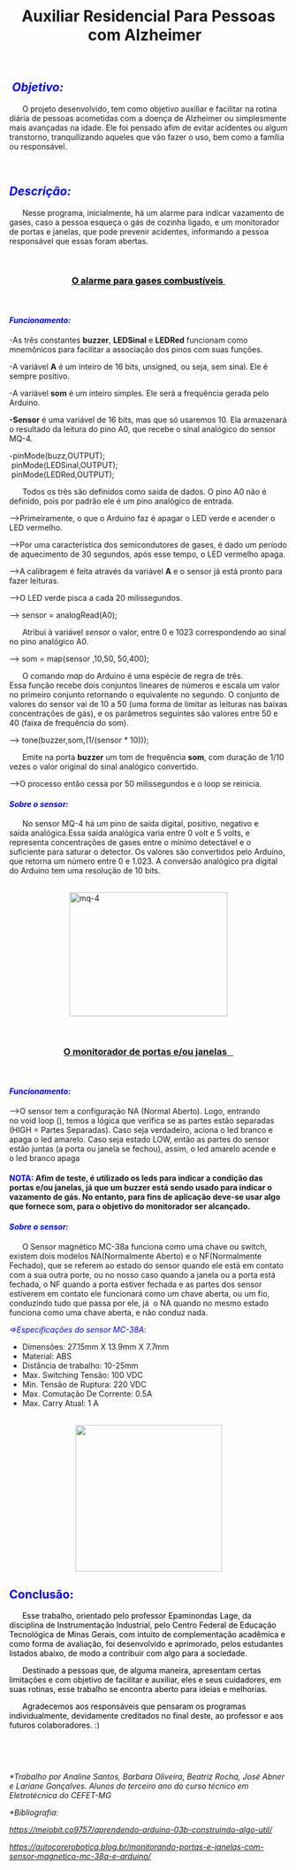<h1 style="text-align: center;" aria-level="1"><strong><span data-contrast="none">Auxiliar Residencial Para Pessoas com Alzheimer&nbsp;</span></strong><span data-ccp-props="{&quot;201341983&quot;:0,&quot;335559738&quot;:240,&quot;335559739&quot;:0,&quot;335559740&quot;:259}">&nbsp;</span></h1>
<p><span data-contrast="auto">&nbsp;</span><span data-ccp-props="{&quot;201341983&quot;:0,&quot;335551550&quot;:2,&quot;335551620&quot;:2,&quot;335559739&quot;:160,&quot;335559740&quot;:259}">&nbsp;</span></p>
<h2 aria-level="2"><strong><em><span data-contrast="none">&nbsp;<span style="color: #0000ff;">Objetivo:</span></span></em></strong><span data-ccp-props="{&quot;201341983&quot;:0,&quot;335559738&quot;:40,&quot;335559739&quot;:0,&quot;335559740&quot;:259}">&nbsp;</span></h2>
<p><span data-contrast="auto">&nbsp; &nbsp; &nbsp; O projeto desenvolvido, tem como objetivo auxiliar e facilitar na rotina di&aacute;ria de pessoas acometidas com a doen&ccedil;a de Alzheimer ou simplesmente mais avan&ccedil;adas na idade. Ele foi pensado afim de evitar acidentes ou algum transtorno, tranquilizando aqueles que v&atilde;o fazer o uso, bem como a fam&iacute;lia ou respons&aacute;vel.</span><span data-ccp-props="{&quot;201341983&quot;:0,&quot;335559731&quot;:708,&quot;335559739&quot;:160,&quot;335559740&quot;:259}">&nbsp;</span></p>
<p><span data-contrast="auto">&nbsp;</span><span data-ccp-props="{&quot;201341983&quot;:0,&quot;335559739&quot;:160,&quot;335559740&quot;:259}">&nbsp;</span></p>
<h2 aria-level="2"><span style="color: #0000ff;"><strong><em>Descri&ccedil;&atilde;o:&nbsp;</em></strong>&nbsp;</span></h2>
<p><span data-contrast="auto">&nbsp; &nbsp; &nbsp; Nesse programa, inicialmente, h&aacute; um alarme para indicar vazamento de gases, caso a pessoa esque&ccedil;a o g&aacute;s de cozinha ligado, e um monitorador de portas e janelas, que pode&nbsp;</span><span data-contrast="auto">prevenir</span><span data-contrast="auto">&nbsp;acidentes, informando a pessoa respons&aacute;vel que essas foram abertas.</span><span data-ccp-props="{&quot;201341983&quot;:0,&quot;335559731&quot;:708,&quot;335559739&quot;:160,&quot;335559740&quot;:259}">&nbsp;</span></p>
<p aria-level="2"><span data-contrast="none">&nbsp;</span><span data-ccp-props="{&quot;201341983&quot;:0,&quot;335559738&quot;:40,&quot;335559739&quot;:0,&quot;335559740&quot;:259}">&nbsp;</span></p>
<h3 style="text-align: center;"><span style="text-decoration: underline;"><span style="color: #000000; text-decoration: underline;"><strong>O alarme para gases&nbsp;</strong><strong>combust&iacute;veis</strong>&nbsp;</span></span></h3>
<p><strong><span data-contrast="auto">&nbsp;</span></strong><span data-ccp-props="{&quot;201341983&quot;:0,&quot;335559739&quot;:160,&quot;335559740&quot;:259}">&nbsp;</span></p>
<h4><span style="color: #0000ff;"><strong><em>Funcionamento:</em></strong><strong><em>&nbsp;</em></strong></span><span data-ccp-props="{&quot;201341983&quot;:0,&quot;335559739&quot;:160,&quot;335559740&quot;:259}">&nbsp;</span></h4>
<p><span data-contrast="auto">-As tr&ecirc;s constantes&nbsp;</span><strong><span data-contrast="auto">buzzer</span></strong><span data-contrast="auto">,&nbsp;</span><strong><span data-contrast="auto">LEDSinal</span></strong><span data-contrast="auto">&nbsp;e&nbsp;</span><strong><span data-contrast="auto">LEDRed</span></strong><span data-contrast="auto">&nbsp;funcionam como mnem&ocirc;nicos para facilitar a associa&ccedil;&atilde;o dos pinos com suas fun&ccedil;&otilde;es.&nbsp;</span><span data-ccp-props="{&quot;201341983&quot;:0,&quot;335559739&quot;:160,&quot;335559740&quot;:259}">&nbsp;</span></p>
<p><span data-contrast="auto">-A vari&aacute;vel&nbsp;</span><strong><span data-contrast="auto">A</span></strong><span data-contrast="auto">&nbsp;&eacute; um inteiro de 16 bits,&nbsp;unsigned, ou seja, sem sinal. Ele &eacute; sempre positivo.</span><span data-ccp-props="{&quot;201341983&quot;:0,&quot;335559739&quot;:160,&quot;335559740&quot;:259}">&nbsp;</span></p>
<p><span data-contrast="auto">-A vari&aacute;vel&nbsp;</span><strong><span data-contrast="auto">som</span></strong><span data-contrast="auto">&nbsp;&eacute; um inteiro simples. Ele ser&aacute; a frequ&ecirc;ncia gerada pelo Arduino.</span><span data-ccp-props="{&quot;201341983&quot;:0,&quot;335559739&quot;:160,&quot;335559740&quot;:259}">&nbsp;</span></p>
<p><strong><span data-contrast="auto">-Sensor</span></strong><span data-contrast="auto">&nbsp;&eacute; uma vari&aacute;vel de 16 bits, mas que s&oacute; usaremos 10. Ela armazenar&aacute; o resultado da leitura do pino A0, que recebe o sinal anal&oacute;gico do sensor MQ-4.</span><span data-ccp-props="{&quot;201341983&quot;:0,&quot;335559739&quot;:160,&quot;335559740&quot;:259}">&nbsp;</span></p>
<p><span data-contrast="auto">-pinMode(buzz,OUTPUT);<br />&nbsp;pinMode(LEDSinal,OUTPUT);<br />&nbsp;pinMode(LEDRed,OUTPUT);</span><span data-contrast="auto">&nbsp;</span><span data-ccp-props="{&quot;201341983&quot;:0,&quot;335559739&quot;:160,&quot;335559740&quot;:259}">&nbsp;</span></p>
<p><span data-contrast="auto">&nbsp; &nbsp; &nbsp; Todos os tr&ecirc;s s&atilde;o definidos como sa&iacute;da de dados. O pino A0 n&atilde;o &eacute; definido, pois por padr&atilde;o ele &eacute; um pino anal&oacute;gico de entrada.</span><span data-ccp-props="{&quot;201341983&quot;:0,&quot;335559731&quot;:708,&quot;335559739&quot;:160,&quot;335559740&quot;:259}">&nbsp;</span></p>
<p><span data-contrast="auto">--&gt;Primeiramente, o que o Arduino faz &eacute; apagar o LED verde e acender o LED vermelho.</span><span data-ccp-props="{&quot;201341983&quot;:0,&quot;335559739&quot;:160,&quot;335559740&quot;:259}">&nbsp;</span></p>
<p><span data-contrast="auto">--&gt;Por uma&nbsp;</span><span data-contrast="auto">caracter&iacute;stica</span><span data-contrast="auto">&nbsp;dos semicondutores de gases, &eacute; dado um per&iacute;odo de aquecimento de 30 segundos, ap&oacute;s esse tempo, o LED vermelho apaga.</span><span data-ccp-props="{&quot;201341983&quot;:0,&quot;335559739&quot;:160,&quot;335559740&quot;:259}">&nbsp;</span></p>
<p><span data-contrast="auto">--&gt;A calibragem &eacute; feita atrav&eacute;s da vari&aacute;vel&nbsp;</span><strong><span data-contrast="auto">A</span></strong><span data-contrast="auto">&nbsp;e o sensor j&aacute; est&aacute; pronto para fazer leituras.</span><span data-ccp-props="{&quot;201341983&quot;:0,&quot;335559739&quot;:160,&quot;335559740&quot;:259}">&nbsp;</span></p>
<p><span data-contrast="auto">--&gt;O LED verde pisca a cada 20 milissegundos.</span><span data-ccp-props="{&quot;201341983&quot;:0,&quot;335559739&quot;:160,&quot;335559740&quot;:259}">&nbsp;</span></p>
<p><span data-contrast="auto">--&gt;&nbsp;</span><span data-contrast="auto">sensor =&nbsp;analogRead(A0);&nbsp;&nbsp;</span><span data-ccp-props="{&quot;201341983&quot;:0,&quot;335559739&quot;:160,&quot;335559740&quot;:259}">&nbsp;</span></p>
<p><span data-contrast="auto">&nbsp; &nbsp; &nbsp; Atribui &agrave; vari&aacute;vel&nbsp;</span><em><span data-contrast="auto">sensor</span></em><span data-contrast="auto">&nbsp;o valor, entre 0 e 1023 correspondendo ao sinal no pino anal&oacute;gico A0.</span><span data-ccp-props="{&quot;201341983&quot;:0,&quot;335559731&quot;:708,&quot;335559739&quot;:160,&quot;335559740&quot;:259}">&nbsp;</span></p>
<p><span data-contrast="auto">--&gt;&nbsp;</span><span data-contrast="auto">som =&nbsp;map(sensor ,10,50, 50,400);&nbsp;</span><span data-ccp-props="{&quot;201341983&quot;:0,&quot;335559739&quot;:160,&quot;335559740&quot;:259}">&nbsp;</span></p>
<p><span data-contrast="auto">&nbsp; &nbsp; &nbsp; O comando&nbsp;</span><em><span data-contrast="auto">map</span></em><span data-contrast="auto">&nbsp;do Arduino &eacute; uma esp&eacute;cie de regra de&nbsp;</span><span data-contrast="auto">tr&ecirc;s. Essa</span><span data-contrast="auto">&nbsp;fun&ccedil;&atilde;o recebe dois conjuntos lineares de n&uacute;meros e escala um valor no primeiro conjunto retornando o equivalente no segundo. O conjunto de valores do sensor vai de 10 a 50 (uma forma de limitar as leituras nas baixas concentra&ccedil;&otilde;es de g&aacute;s), e os par&acirc;metros seguintes s&atilde;o valores entre 50 e 40 (faixa de frequ&ecirc;ncia do som).</span><span data-ccp-props="{&quot;201341983&quot;:0,&quot;335559731&quot;:708,&quot;335559739&quot;:160,&quot;335559740&quot;:259}">&nbsp;</span></p>
<p><span data-contrast="auto">--&gt;&nbsp;</span><span data-contrast="auto">tone</span><span data-contrast="auto">(buzzer,som,(1/(sensor * 10)));&nbsp;</span><span data-ccp-props="{&quot;201341983&quot;:0,&quot;335559739&quot;:160,&quot;335559740&quot;:259}">&nbsp;</span></p>
<p><span data-contrast="auto">&nbsp; &nbsp; &nbsp; Emite na porta&nbsp;</span><strong><span data-contrast="auto">buzzer</span></strong><span data-contrast="auto">&nbsp;um tom de frequ&ecirc;ncia&nbsp;</span><strong><span data-contrast="auto">som</span></strong><span data-contrast="auto">, com dura&ccedil;&atilde;o de 1/10 vezes o valor original do sinal anal&oacute;gico convertido.</span><span data-ccp-props="{&quot;201341983&quot;:0,&quot;335559731&quot;:708,&quot;335559739&quot;:160,&quot;335559740&quot;:259}">&nbsp;</span></p>
<p><span data-contrast="auto">--&gt;O processo ent&atilde;o cessa por 50 milissegundos e o loop se reinicia.</span><span data-ccp-props="{&quot;201341983&quot;:0,&quot;335559739&quot;:160,&quot;335559740&quot;:259}">&nbsp;</span></p>
<h4 aria-level="4"><span style="color: #0000ff;"><strong><em>Sobre o sensor:&nbsp;</em></strong></span><span data-ccp-props="{&quot;201341983&quot;:0,&quot;335559738&quot;:40,&quot;335559739&quot;:0,&quot;335559740&quot;:259}">&nbsp;</span></h4>
<p><span data-contrast="auto">&nbsp; &nbsp; &nbsp; No sensor MQ-4 h&aacute; um pino de sa&iacute;da digital, positivo, negativo e sa&iacute;da&nbsp;anal&oacute;gica.Essa&nbsp;sa&iacute;da anal&oacute;gica varia entre 0 volt e 5 volts, e representa concentra&ccedil;&otilde;es de gases entre o m&iacute;nimo detect&aacute;vel e o suficiente para saturar o detector. Os valores s&atilde;o convertidos pelo Arduino, que retorna um n&uacute;mero entre 0 e 1.023. A&nbsp;</span><span data-contrast="auto">convers&atilde;o anal&oacute;gico</span><span data-contrast="auto">&nbsp;pra digital do Arduino tem uma resolu&ccedil;&atilde;o de 10 bits.&nbsp;</span><span data-ccp-props="{&quot;201341983&quot;:0,&quot;335559731&quot;:708,&quot;335559739&quot;:160,&quot;335559740&quot;:259}">&nbsp;</span></p>
<p><span data-ccp-props="{&quot;201341983&quot;:0,&quot;335559739&quot;:160,&quot;335559740&quot;:259}">&nbsp;</span><img style="display: block; margin-left: auto; margin-right: auto;" src="https://meiobit.com/wp-content/uploads/2017/08/20170801mq-4.jpg" alt="mq-4" width="286" height="224" /></p>
<p><span data-contrast="auto">&nbsp;</span><span data-ccp-props="{&quot;201341983&quot;:0,&quot;335559739&quot;:160,&quot;335559740&quot;:259}">&nbsp;</span></p>
<h3 style="text-align: center;" aria-level="2"><span style="text-decoration: underline;"><strong>O monitorador de portas e/ou janelas&nbsp;&nbsp;</strong>&nbsp;</span></h3>
<p><span data-ccp-props="{&quot;201341983&quot;:0,&quot;335559739&quot;:160,&quot;335559740&quot;:259}">&nbsp;</span></p>
<h4><span style="color: #0000ff;"><strong><em>Funcionamento:</em></strong>&nbsp;</span></h4>
<p><span data-contrast="auto">--</span><span data-contrast="auto">&gt;</span><span data-contrast="auto">O&nbsp;</span><span data-contrast="auto">sensor tem a configura&ccedil;&atilde;o NA (Normal Aberto). Logo, entrando no&nbsp;</span><span data-contrast="auto">void</span><span data-contrast="auto">&nbsp;loop (), temos a l&oacute;gica&nbsp;</span><span data-contrast="auto">que&nbsp;</span><span data-contrast="auto">verific</span><span data-contrast="auto">a</span><span data-contrast="auto">&nbsp;se as partes est&atilde;o separadas (HIGH = Partes Separadas). Caso seja verdadeiro, aciona o&nbsp;</span><span data-contrast="auto">led</span><span data-contrast="auto">&nbsp;</span><span data-contrast="auto">branco</span><span data-contrast="auto">&nbsp;e apaga o&nbsp;</span><span data-contrast="auto">led</span><span data-contrast="auto">&nbsp;</span><span data-contrast="auto">amarelo. Caso seja estado LOW, ent&atilde;o as partes do sensor est&atilde;o juntas (a porta ou janela se fechou), assim, o&nbsp;</span><span data-contrast="auto">led</span><span data-contrast="auto">&nbsp;amarelo acende e o&nbsp;</span><span data-contrast="auto">led</span><span data-contrast="auto">&nbsp;branco apaga</span><span data-ccp-props="{&quot;201341983&quot;:0,&quot;335559739&quot;:160,&quot;335559740&quot;:259}">&nbsp;</span></p>
<h4><span style="color: #0000ff;"><strong>NOTA</strong></span><span data-contrast="auto"><span style="color: #0000ff;">:</span> Afim de teste, &eacute; utilizado os&nbsp;</span><span data-contrast="auto">leds</span><span data-contrast="auto">&nbsp;para indicar a condi&ccedil;&atilde;o das portas e/ou janelas, j&aacute; que um&nbsp;</span><span data-contrast="auto">buzzer</span><span data-contrast="auto">&nbsp;est&aacute; sendo usado&nbsp;para indicar o vazamen</span><span data-contrast="auto">to de g&aacute;s</span><span data-contrast="auto">. No entanto, para fins de&nbsp;</span><span data-contrast="auto">aplica&ccedil;&atilde;o deve-se usar algo que fornece som, para o objetivo do monitorador ser alcan&ccedil;ado.</span><span data-ccp-props="{&quot;201341983&quot;:0,&quot;335559739&quot;:160,&quot;335559740&quot;:259}">&nbsp;</span></h4>
<h4 aria-level="4"><span style="color: #0000ff;"><strong><em>Sobre o sensor:</em></strong></span><span data-ccp-props="{&quot;201341983&quot;:0,&quot;335559738&quot;:40,&quot;335559739&quot;:0,&quot;335559740&quot;:259}">&nbsp;</span></h4>
<p><span data-contrast="auto">&nbsp; &nbsp; &nbsp; O Sensor magn&eacute;tico MC-38a funciona como uma chave ou switch, existem dois modelos NA(Normalmente Aberto) e o NF(Normalmente Fechado), que se referem ao estado do sensor quando ele est&aacute; em contato com a sua outra porte, ou no nosso caso quando a janela ou a porta est&aacute; fechada, o NF quando a porta estiver fechada e as partes dos sensor estiverem em contato ele funcionar&aacute; como um chave aberta, ou um fio, conduzindo tudo que passa por ele, j&aacute;&nbsp; o NA quando no mesmo estado funciona como uma chave aberta, e n&atilde;o conduz nada.&nbsp;</span><span data-ccp-props="{&quot;201341983&quot;:0,&quot;335551550&quot;:1,&quot;335551620&quot;:1,&quot;335559731&quot;:708,&quot;335559739&quot;:160,&quot;335559740&quot;:259}">&nbsp;</span></p>
<p aria-level="3"><span style="color: #0000ff;"><em>=&gt;Especifica&ccedil;&otilde;es do sensor MC-38A</em>:</span></p>
<ul>
<li data-leveltext="" data-font="Symbol" data-listid="1" aria-setsize="-1" data-aria-posinset="1" data-aria-level="1"><span data-contrast="auto">Dimens&otilde;es: 27.15mm X 13.9mm X 7.7mm</span><span data-ccp-props="{&quot;134233279&quot;:true,&quot;201341983&quot;:0,&quot;335551550&quot;:1,&quot;335551620&quot;:1,&quot;335559739&quot;:160,&quot;335559740&quot;:259}">&nbsp;</span></li>
<li data-leveltext="" data-font="Symbol" data-listid="1" aria-setsize="-1" data-aria-posinset="2" data-aria-level="1"><span data-contrast="auto">Material: ABS</span><span data-ccp-props="{&quot;134233279&quot;:true,&quot;201341983&quot;:0,&quot;335551550&quot;:1,&quot;335551620&quot;:1,&quot;335559739&quot;:160,&quot;335559740&quot;:259}">&nbsp;</span></li>
<li data-leveltext="" data-font="Symbol" data-listid="1" aria-setsize="-1" data-aria-posinset="3" data-aria-level="1"><span data-contrast="auto">Dist&acirc;ncia de trabalho: 10-25mm</span><span data-ccp-props="{&quot;134233279&quot;:true,&quot;201341983&quot;:0,&quot;335551550&quot;:1,&quot;335551620&quot;:1,&quot;335559739&quot;:160,&quot;335559740&quot;:259}">&nbsp;</span></li>
<li data-leveltext="" data-font="Symbol" data-listid="1" aria-setsize="-1" data-aria-posinset="4" data-aria-level="1"><span data-contrast="auto">Max.&nbsp;</span><span data-contrast="auto">Switching</span><span data-contrast="auto">&nbsp;Tens&atilde;o: 100 VDC</span><span data-ccp-props="{&quot;134233279&quot;:true,&quot;201341983&quot;:0,&quot;335551550&quot;:1,&quot;335551620&quot;:1,&quot;335559739&quot;:160,&quot;335559740&quot;:259}">&nbsp;</span></li>
<li data-leveltext="" data-font="Symbol" data-listid="1" aria-setsize="-1" data-aria-posinset="5" data-aria-level="1"><span data-contrast="auto">Min. Tens&atilde;o de Ruptura: 220 VDC</span><span data-ccp-props="{&quot;134233279&quot;:true,&quot;201341983&quot;:0,&quot;335551550&quot;:1,&quot;335551620&quot;:1,&quot;335559739&quot;:160,&quot;335559740&quot;:259}">&nbsp;</span></li>
<li data-leveltext="" data-font="Symbol" data-listid="1" aria-setsize="-1" data-aria-posinset="6" data-aria-level="1"><span data-contrast="auto">Max. Comuta&ccedil;&atilde;o De Corrente: 0.5A</span><span data-ccp-props="{&quot;134233279&quot;:true,&quot;201341983&quot;:0,&quot;335551550&quot;:1,&quot;335551620&quot;:1,&quot;335559739&quot;:160,&quot;335559740&quot;:259}">&nbsp;</span></li>
<li data-leveltext="" data-font="Symbol" data-listid="1" aria-setsize="-1" data-aria-posinset="7" data-aria-level="1"><span data-contrast="auto">Max.&nbsp;</span><span data-contrast="auto">Carry</span><span data-contrast="auto">&nbsp;Atual: 1 A</span><span data-ccp-props="{&quot;134233279&quot;:true,&quot;201341983&quot;:0,&quot;335551550&quot;:1,&quot;335551620&quot;:1,&quot;335559739&quot;:160,&quot;335559740&quot;:259}">&nbsp;</span></li>
</ul>
<p><span data-ccp-props="{&quot;201341983&quot;:0,&quot;335551550&quot;:1,&quot;335551620&quot;:1,&quot;335559731&quot;:708,&quot;335559739&quot;:160,&quot;335559740&quot;:259}">&nbsp;<img style="display: block; margin-left: auto; margin-right: auto;" src="https://i1.wp.com/autocorerobotica.blog.br/wp-content/uploads/2019/08/sensor.jpg?resize=285%2C225&amp;ssl=1" width="265" height="265" /></span></p>
<h2><span style="color: #0000ff;">Conclus&atilde;o:</span></h2>
<p><span style="color: #000000;">&nbsp; &nbsp; &nbsp; Esse trabalho, orientado pelo professor Epaminondas Lage, da disciplina de Instrumenta&ccedil;&atilde;o Industrial, pelo Centro Federal de Educa&ccedil;&atilde;o Tecnol&oacute;gica de Minas Gerais, com intuito de complementa&ccedil;&atilde;o acad&ecirc;mica e como forma de avalia&ccedil;&atilde;o, foi desenvolvido e aprimorado, pelos estudantes listados abaixo, de modo a contribuir com algo para a sociedade.</span></p>
<p><span style="color: #000000;">&nbsp; &nbsp; &nbsp; Destinado a pessoas que, de alguma maneira, apresentam certas limita&ccedil;&otilde;es e com objetivo de facilitar e auxiliar, eles e seus cuidadores, em suas rotinas, esse trabalho se encontra aberto para ideias e melhorias.</span></p>
<p><span style="color: #000000;">&nbsp; &nbsp; &nbsp; Agradecemos aos respons&aacute;veis que pensaram</span><span style="color: #000000;">&nbsp;os programas individualmente, devidamente creditados no final deste, ao professor e aos futuros colaboradores</span>. :)&nbsp; &nbsp;</p>
<p><span style="color: #000000;">&nbsp; &nbsp; &nbsp; &nbsp; &nbsp; &nbsp; &nbsp; &nbsp; &nbsp; &nbsp; &nbsp; &nbsp; &nbsp; &nbsp; &nbsp; &nbsp; &nbsp; &nbsp; &nbsp; &nbsp; &nbsp; &nbsp; &nbsp; &nbsp; &nbsp;&nbsp;</span></p>
<p>&nbsp;</p>
<p><em><span data-contrast="auto">*Trabalho por&nbsp;</span></em><em><span data-contrast="auto">Analine</span></em><em><span data-contrast="auto">&nbsp;Santos,</span></em><em><span data-contrast="auto">&nbsp;Barbara Oliveira, Beatriz Rocha, Jos&eacute; Abner e&nbsp;</span></em><em><span data-contrast="auto">Lariane</span></em><em><span data-contrast="auto">&nbsp;Gon&ccedil;alves.</span></em><em><span data-contrast="auto">&nbsp;</span></em><em><span data-contrast="auto">Alunos do&nbsp;</span></em><em><span data-contrast="auto">terceiro ano do curso t&eacute;cnico em Eletrot&eacute;cnica do CEFET-MG</span></em><span data-ccp-props="{&quot;201341983&quot;:0,&quot;335559739&quot;:160,&quot;335559740&quot;:259}">&nbsp;</span></p>
<p><em><span data-contrast="auto">*</span></em><em><span data-contrast="auto">Bibliografia</span></em><em><span data-contrast="auto">:&nbsp;</span></em><span data-ccp-props="{&quot;201341983&quot;:0,&quot;335559739&quot;:160,&quot;335559740&quot;:259}">&nbsp;</span></p>
<p><a href="https://meiobit.com/369757/aprendendo-arduino-03b-construindo-algo-util/"><em><span data-contrast="none">https://meiobit.co9757/aprendendo-arduino-03b-construindo-algo-util/</span></em></a><span data-ccp-props="{&quot;201341983&quot;:0,&quot;335559739&quot;:160,&quot;335559740&quot;:259}">&nbsp;</span></p>
<p><a href="https://autocorerobotica.blog.br/monitorando-portas-e-janelas-com-sensor-magnetico-mc-38a-e-arduino/"><em><span data-contrast="none">https://autocorerobotica.blog.br/monitorando-portas-e-janelas-com-sensor-magnetico-mc-38a-e-arduino/</span></em></a><span data-ccp-props="{&quot;201341983&quot;:0,&quot;335559739&quot;:160,&quot;335559740&quot;:259}">&nbsp;</span></p>
